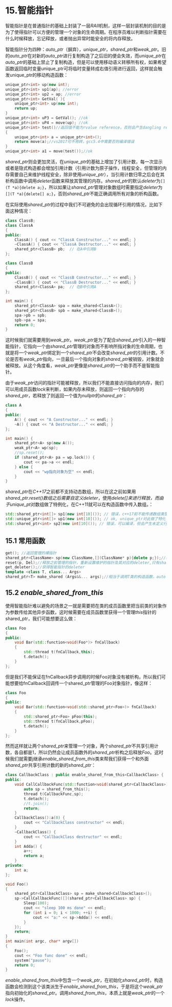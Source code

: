 # 15.智能指针

智能指针是在普通指针的基础上封装了一层*RAII*机制，这样一层封装机制的目的是为了使得指针可以方便的管理一个对象的生命周期。在程序员难以判断指针需要在什么时候释放，忘记释放，或者抛出异常时能安全的将内存释放。

智能指针分为四种：*auto_ptr*（摒弃），*unique_ptr*，*shared_ptr*和*weak_ptr*。旧的*auto_ptr*在对新的*auto_ptr*进行复制构造了之后旧的便会失效，而*unique_ptr*在*auto_ptr*的基础上禁止了复制构造，但是可以使用移动语义转移所有权，如果希望函数返回临时变量unique_ptr可将临时变量转成右值引用进行返回，这样就会触发unique_ptr的移动构造函数：

```cpp
unique_ptr<int> up(new int);
unique_ptr<int> up1(ap); //error
unique_ptr<int> up2 = ap; //error
unique_ptr<int> GetVal( ){
    unique_ptr<int> up(new int);
    return up;
}
unique_ptr<int> uP3 = GetVal(); //ok
unique_ptr<int> uP4 = move(up); //ok
unique_ptr<int> test()//返回值不能为rvalue reference，否则会产生dangling reference，跟lvalue reference一样
{
	unique_ptr<int> a = unique_ptr<int>();
	return move(a);//vs2017可不用转，gcc5.4中需要否则编译错误
}
unique_ptr<int> a1 = move(test());//ok
```

*shared_ptr*则会更加灵活，在*unique_ptr*的基础上增加了引用计数，每一次显示或者是隐式构造都会增加引用计数（引用计数为原子操作，线程安全，但管理的内存需要自己来维护线程安全，除非使用*unique_ptr*），当引用计数归零之后会在其析构函数中调用*deleter*函数来释放其管理的内存。*shared_ptr*的默认*deleter*为`[](T *a){delete a;}`，所以如果让*shared_ptr*管理对象数组时需要指定*deleter*为`[](T *a){delete[] a;}`，否则*shared_ptr*不能正确调用所有对象的析构函数。

在实际使用*shared_ptr*的过程中我们不可避免的会出现循环引用的情况，比如下面这种情况：

```cpp
class ClassB;
class ClassA
{
public:
    ClassA() { cout << "ClassA Constructor..." << endl; }
    ~ClassA() { cout << "ClassA Destructor..." << endl; }
    shared_ptr<ClassB> pb;  // 在A中引用B
};

class ClassB
{
public:
    ClassB() { cout << "ClassB Constructor..." << endl; }
    ~ClassB() { cout << "ClassB Destructor..." << endl; }
    shared_ptr<ClassA> pa;  // 在B中引用A
};

int main() {
    shared_ptr<ClassA> spa = make_shared<ClassA>();
    shared_ptr<ClassB> spb = make_shared<ClassB>();
    spa->pb = spb;
    spb->pa = spa;
    return 0;
}
```

这时候我们就需要用到*weak_ptr*。*weak_ptr*是为了配合*shared_ptr*引入的一种智能指针，它指向一个由*shared_ptr*管理的对象而不影响所指对象的生命周期，也就是将一个*weak_ptr*绑定到一个*shared_ptr*不会改变*shared_ptr*的引用计数。不论是否有*weak_ptr*指向，一旦最后一个指向对象的*shared_ptr*被销毁，对象就会被释放。从这个角度看，*weak_ptr*更像是*shared_ptr*的一个助手而不是智能指针。

由于*weak_ptr*访问的指针可能被释放，所以我们不能直接访问指向的内存，我们可以用成员函数*lock*来判断，如果内存未释放，则返回一个指向内存的*shared_ptr*，若释放了则返回一个值为*nullptr*的*shared_ptr*：

```cpp
class A
{
public:
    A() { cout << "A Constructor..." << endl; }
    ~A() { cout << "A Destructor..." << endl; }
};

int main() {
    shared_ptr<A> sp(new A());
    weak_ptr<A> wp(sp);
    //sp.reset();
    if (shared_ptr<A> pa = wp.lock()) {
        cout << pa->a << endl;
    } else {
        cout << "wp指向对象为空" << endl;
    }
}
```

*shared_ptr*在*C++17*之前都不支持动态数组，所以在这之前如果用*shared_ptr.reset()*数组之后需要自定义*deleter*，使用*delete[]*来进行释放，而由于*unique_pt*对数组做了特例化，在C++11就可以在构造函数中传入数组。：

```cpp
std::shared_ptr<int[]> sp1(new int[10]()); // 错误，c++17前不能传递数组类型作为shared_ptr的模板参数
std::unique_ptr<int[]> up1(new int[10]()); // ok, unique_ptr对此做了特化
std::shared_ptr<int> sp2(new int[10]()); // 错误，可以编译，但会产生未定义行为
```

## 15.1 常用函数

```cpp
get(); //返回管理的裸指针
shared_ptr<ClassName> sp(new ClassName,[](ClassName* p){delete p;});//构造函数，自定义deleter
reset(p, Del);//释放之前管理的指针，重新设置维护的指针及其对应的deleter,只有shared_ptr可以reset deleter，unique_ptr不行
get_deleter();//获得智能指针的deleter
template <class T, class... Args>
shared_ptr<T> make_shared (Args&&... args);//相当于调用T类的构造函数，auto baz = std::make_shared<std::pair<int,int>> (30,40);
```

## 15.2 *enable_shared_from_this*

使用智能指针难以避免的场景之一就是需要把在类的成员函数里把当前类的对象作为参数传给其他异步函数，这时候需要在成员函数里获得一个管理*this*指针的shared_ptr，我们可能想要这么做：

```cpp
class Foo
{
public:
    void Bar(std::function<void(Foo*)> fnCallback)
    {
        std::thread t(fnCallback,this);
        t.detach();
    }
};
```

但是我们不能保证在fnCallback异步调用的时候Foo对象没有被析构，所以我们可能想要给fnCallback回调传一个shared_ptr管理的Foo对象指针，像这样：

```cpp
class Foo
{
public:
    void Bar(std::function<void(std::shared_ptr<Foo>)> fnCallback)
    {
        std::shared_ptr<Foo> pFoo(this);
        std::thread t(fnCallback,pFoo);
        t.detach();
    }
};
```

然而这样就让两个*shared_ptr*来管理一个对象，两个*shared_ptr*不共享引用计数，各自都是1，所以仍然会让成员函数外的*shared_ptr*析构之后释放*Foo*。这时候我们就需要j继承*enable_shared_from_this*类来帮我们获得一个和外面*shared_ptr*共享引用计数的新的*shared_ptr*：

```cpp
class CallbackClass : public enable_shared_from_this<CallbackClass> {
public:
	void CallCallbackFunc(std::function<void(shared_ptr<CallbackClass>)> CallbackFunc) {
		auto sp = shared_from_this();
		thread t(CallbackFunc,sp);
		t.detach();
		//t.join();
		return;
	}
	CallbackClass():a(0) {
		cout << "CallbackClass constructor" << endl;
	}
	~CallbackClass() {
		cout << "CallbackClass destructor" << endl;
	}
	int Adda() {
		a++;
		return a;
	}
private:
	int a;
};

void Foo()
{
	shared_ptr<CallbackClass> sp = make_shared<CallbackClass>();
	sp->CallCallbackFunc([](shared_ptr<CallbackClass> sp) {
		Sleep(100);
		cout << "sleep 100 ms done" << endl;
		for (int i = 0; i < 1000; ++i) {
			cout << "a:" << sp->Adda() << endl;
		}
	});
	return;
}
int main(int argc, char* argv[])
{
	Foo();
	cout << "Foo func done" << endl;
	system("pause");
	return 0;
}
```

*enable_shared_from_this*中包含一个*weak_ptr*，在初始化*shared_ptr*时，构造函数会检测到这个该类派生于*enable_shared_from_this*，于是将这个*weak_ptr*指向初始化的*shared_ptr*。调用*shared_from_this*，本质上就是*weak_ptr*的一个*lock*操作。